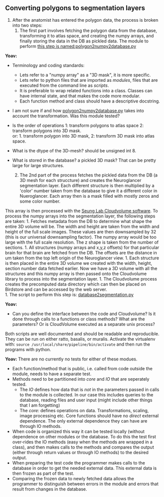 ## Converting polygons to segmentation layers
1. After the anatomist has entered the polygon data, the process is broken into two steps:
    1. The first part involves fetching the polygon data from the database, transforming it to atlas space, and creating the numpy arrays, and finally storing the data in the DB as pickled data. The module to perform [this step is named:polygon2numpy2database.py](https://github.com/ActiveBrainAtlas2/preprocessing-pipeline/blob/master/src/atlas/polygon2numpy2database.py)

**Yoav:**
* Terminology and coding standards:     
   * Lets refer to a "numpy array" as a "3D mask", it is more specific.
   * Lets refer to python files that are imported as *modules*, files that are executed from the command line as *scripts*.
   * It is preferable to wrap related functions into a class. Classes can have internal state, and that makes the code more modular.
   * Each function method and class should have a descriptive docstring.
* I am not sure if and how [polygon2numpy2database.py](https://github.com/ActiveBrainAtlas2/preprocessing-pipeline/blob/master/src/atlas/polygon2numpy2database.py) takes into account the transformation. Was this module tested?
* Is the order of operations 1: transform polygons to atlas space 2: transform polygons into 3D mask.  
  or: 1. transform polygon into 3D mask, 2: transform 3D mask into atlas space.
* What is the dtype of the 3D-mesh? should be unsigned int 8.
* What is stored in the database? a pickled 3D mask? That can be pretty large for large structures.

    2. The 2nd part of the process fetches the pickled data from the DB (a 3D mesh for each struccture) 
and creates the Neuroglancer segmentation layer. Each different structure is then multiplied by a 'color' number taken from the database to give it a different color in Nueroglancer. Each array then is a mask filled with mostly zeros and some color number.  

 This array is then processed with the [Seung Lab Cloudvolume software](https://github.com/seung-lab/igneous). To process the numpy arrays into the segmentation layer, the following steps are taken:
        1. Fetches metadata from the DB to determine what shape the entire 3D volume will be. The width and height are taken from the width and height of the full scale images. These values are then downsampled by 32 (this is our universal downsampling factor). The numpy array would be too large with the full scale resolution. The z shape is taken from the number of sections.
        1. All structures (numpy arrays and x,y,z offsets) for that particular brain for that brain are fetched from the DB. The offsets are the distance in um taken from the top left origin of the Neuroglancer view.
        1. Each structure is then placed in the entire 3D volume we created with the width, height, section number data fetched earlier. Now we have a 3D volume with all the structures and this numpy array is then passed onto the Cloudvolume library to process into the segmentation layer.
        1. The Cloudvolume process creates the precomputed data directory which can then be placed on Birdstore and can be accessed by the web server.  
        1. The script to perform this step is: [database2segmentation.py](https://github.com/ActiveBrainAtlas2/preprocessing-pipeline/blob/master/src/atlas/database2segmentation.py)  

**Yoav:**  
* Can you define the interface between the code and Cloudvolume? Is it done through calls to a functions or class methods? What are the parameters? Or is CloudVolume executed as a separate unix process?

Both scripts are well documented and should be readable and reproducible. They can be run on either ratto, basalis, or muralis. Activate the virtualenv with: `source /usr/local/share/pipeline/bin/activate` and then run the programs with python.

**Yoav:**  There are no currently no tests for either of these modues. 
* Each function/method that is public, i.e. called from code outside the module, needs to have a separate test.
* Methods need to be partitioned into *core* and *IO* that are  seperately tested. 
    * The *IO* defines how data that is *not* in the parameters passed in calls to the module is collected. 
    In our case this includes queries to the database, reading files and user input (might include other things that I am forgetting)
    * The *core:* defines operations on data. Transformations, scaling, image processing etc. Core functions should have no 
    *direct* external dependence. The only external dependence they can have are through IO methods.
 * When code is organized this way it can be tested locally (without dependence on other modules or the database. To do this the test first over-rides the IO methods (easy when the methods are wrapped in a class), and then makes calls to the methods and compares the output (either through return values or through IO methods) to the desired output.
 * When preparing the test code the programmer makes calls to the database in order to get the needed external data. This external data is then frozen as part of the test.
 * Comparing the frozen data to newly fetched data allows the programmer to distinguish between errors in the module and errors that result from changes in the database.
